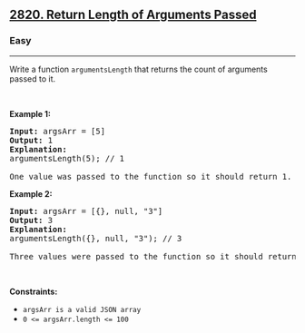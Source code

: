 <h2><a href="https://leetcode.com/problems/return-length-of-arguments-passed">2820. Return Length of Arguments Passed</a></h2><h3>Easy</h3><hr>Write a function&nbsp;<code>argumentsLength</code> that returns the count of arguments passed to it.
<p>&nbsp;</p>
<p><strong class="example">Example 1:</strong></p>

<pre>
<strong>Input:</strong> argsArr = [5]
<strong>Output:</strong> 1
<strong>Explanation:</strong>
argumentsLength(5); // 1

One value was passed to the function so it should return 1.
</pre>

<p><strong class="example">Example 2:</strong></p>

<pre>
<strong>Input:</strong> argsArr = [{}, null, &quot;3&quot;]
<strong>Output:</strong> 3
<strong>Explanation:</strong> 
argumentsLength({}, null, &quot;3&quot;); // 3

Three values were passed to the function so it should return 3.
</pre>

<p>&nbsp;</p>
<p><strong>Constraints:</strong></p>

<ul>
	<li><code>argsArr is a valid JSON array</code></li>
	<li><code>0 &lt;= argsArr.length &lt;= 100</code></li>
</ul>
